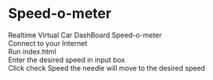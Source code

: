 # Speed-o-meter
Realtime Virtual Car DashBoard Speed-o-meter
<br>
Connect to your Internet<br>
Run index.html<br>
Enter the desired speed in input box<br>
Click check Speed the needle will move to the desired speed<br>

